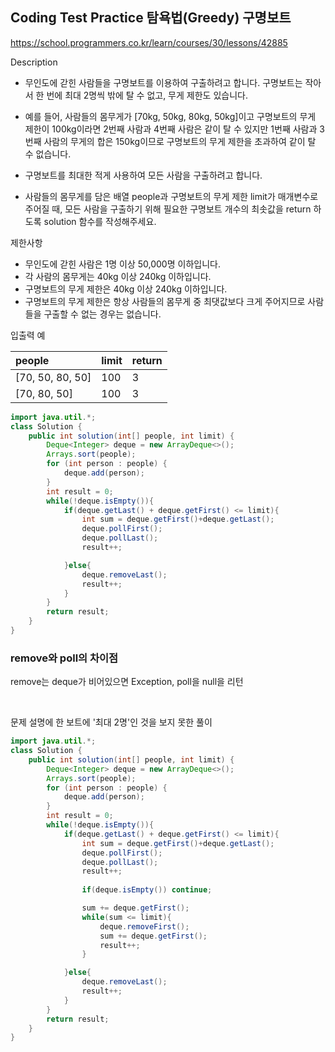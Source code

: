 ## Coding Test Practice 탐욕법(Greedy) 구명보트

https://school.programmers.co.kr/learn/courses/30/lessons/42885

Description<br>
- 무인도에 갇힌 사람들을 구명보트를 이용하여 구출하려고 합니다. 구명보트는 작아서 한 번에 최대 2명씩 밖에 탈 수 없고, 무게 제한도 있습니다.

- 예를 들어, 사람들의 몸무게가 [70kg, 50kg, 80kg, 50kg]이고 구명보트의 무게 제한이 100kg이라면 2번째 사람과 4번째 사람은 같이 탈 수 있지만 1번째 사람과 3번째 사람의 무게의 합은 150kg이므로 구명보트의 무게 제한을 초과하여 같이 탈 수 없습니다.

- 구명보트를 최대한 적게 사용하여 모든 사람을 구출하려고 합니다.

- 사람들의 몸무게를 담은 배열 people과 구명보트의 무게 제한 limit가 매개변수로 주어질 때, 모든 사람을 구출하기 위해 필요한 구명보트 개수의 최솟값을 return 하도록 solution 함수를 작성해주세요.

제한사항 <br>
- 무인도에 갇힌 사람은 1명 이상 50,000명 이하입니다.
- 각 사람의 몸무게는 40kg 이상 240kg 이하입니다.
- 구명보트의 무게 제한은 40kg 이상 240kg 이하입니다.
- 구명보트의 무게 제한은 항상 사람들의 몸무게 중 최댓값보다 크게 주어지므로 사람들을 구출할 수 없는 경우는 없습니다.

입출력 예

|people|	limit|	return|
|:--|:--|:--|
|[70, 50, 80, 50]	|100	|3|
|[70, 80, 50]|	100|	3|


```java
import java.util.*;
class Solution {
    public int solution(int[] people, int limit) {
        Deque<Integer> deque = new ArrayDeque<>();
        Arrays.sort(people);
        for (int person : people) {
            deque.add(person);
        }
        int result = 0;
        while(!deque.isEmpty()){
            if(deque.getLast() + deque.getFirst() <= limit){
                int sum = deque.getFirst()+deque.getLast();
                deque.pollFirst();
                deque.pollLast();
                result++;

            }else{
                deque.removeLast();
                result++;
            }
        }
        return result;
    }
}
```

### remove와 poll의 차이점 
remove는 deque가 비어있으면 Exception, poll을 null을 리턴

<br>


문제 설명에 한 보트에 '최대 2명'인 것을 보지 못한 풀이
```java
import java.util.*;
class Solution {
    public int solution(int[] people, int limit) {
        Deque<Integer> deque = new ArrayDeque<>();
        Arrays.sort(people);
        for (int person : people) {
            deque.add(person);
        }
        int result = 0;
        while(!deque.isEmpty()){
            if(deque.getLast() + deque.getFirst() <= limit){
                int sum = deque.getFirst()+deque.getLast();
                deque.pollFirst();
                deque.pollLast();
                result++;
                
                if(deque.isEmpty()) continue;

                sum += deque.getFirst();
                while(sum <= limit){
                    deque.removeFirst();
                    sum += deque.getFirst();
                    result++;
                }

            }else{
                deque.removeLast();
                result++;
            }
        }
        return result;
    }
}
```
